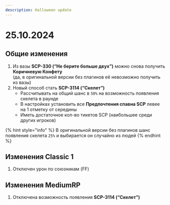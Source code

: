 ```yaml
---
description: Halloween update
---
```


# 25.10.2024

## Общие изменения

1. Из вазы **SCP-330 (“Не берите больше двух”)** можно снова получить **Коричневую Конфету** \
   (да, в оригинальной версии без плагинов её невозможно получить из вазы)
2. Новый способ стать **SCP-3114 (“Скелет”)**
   * Рассчитывать на общий шанс в `50%` на возможность появления скелета в раунде
   * В настройках установить все **Предпочтения спавна SCP** левее на 1 отметку от середины
   * Иметь достаточное кол-во тикетов SCP (наибольшее среди других игроков)

{% hint style="info" %}
В оригинальной версии без плагинов шанс появления скелета `25%` и выбирается он случайно из людей
{% endhint %}

## Изменения Classic 1

1. Отключен урон по союзникам (FF)

## Изменения MediumRP

1. Отключена возможность появления **SCP-3114 (“Скелет”)**
